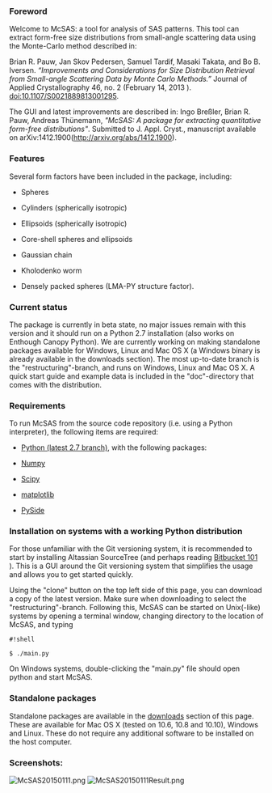 ### Foreword ###
Welcome to McSAS: a tool for analysis of SAS patterns. 
This tool can extract form-free size distributions from small-angle scattering data using the Monte-Carlo method described in:

Brian R. Pauw, Jan Skov Pedersen, Samuel Tardif, Masaki Takata, and Bo B. Iversen. *“Improvements and Considerations for Size Distribution Retrieval from Small-angle Scattering Data by Monte Carlo Methods.”* Journal of Applied Crystallography 46, no. 2 (February 14, 2013    ). [doi:10.1107/S0021889813001295](http://dx.doi.org/10.1107/S0021889813001295).

The GUI and latest improvements are described in:
Ingo Breßler, Brian R. Pauw, Andreas Thünemann, *"McSAS: A package for extracting quantitative form-free distributions"*. Submitted to J. Appl. Cryst., manuscript available on arXiv:1412.1900(http://arxiv.org/abs/1412.1900).

### Features ###

Several form factors have been included in the package, including:

- Spheres

- Cylinders (spherically isotropic)

- Ellipsoids (spherically isotropic)

- Core-shell spheres and ellipsoids

- Gaussian chain

- Kholodenko worm

- Densely packed spheres (LMA-PY structure factor). 

### Current status ###
The package is currently in beta state, no major issues remain with this version and it should run on a Python 2.7 installation (also works on Enthough Canopy Python).
We are currently working on making standalone packages available for Windows, Linux and Mac OS X (a Windows binary is already available in the downloads section). 
The most up-to-date branch is the "restructuring"-branch, and runs on Windows, Linux and Mac OS X. 
A quick start guide and example data is included in the "doc"-directory that comes with the distribution. 

### Requirements ###
To run McSAS from the source code repository (i.e. using a Python interpreter), the following items are required:

- [Python (latest 2.7 branch)](https://www.python.org/downloads/), with the following packages:

- [Numpy](http://www.scipy.org/scipylib/download.html) 

- [Scipy](http://www.scipy.org/scipylib/download.html) 

- [matplotlib](http://matplotlib.org/downloads.html) 

- [PySide](http://qt-project.org/wiki/PySide) 

### Installation on systems with a working Python distribution ###
For those unfamiliar with the Git versioning system, it is recommended to start by installing Altassian SourceTree (and perhaps reading [Bitbucket 101](https://confluence.atlassian.com/display/BITBUCKET/Bitbucket+101) ). 
This is a GUI around the Git versioning system that simplifies the usage and allows you to get started quickly. 

Using the "clone" button on the top left side of this page, you can download a copy of the latest version. 
Make sure when downloading to select the "restructuring"-branch. 
Following this, McSAS can be started on Unix(-like) systems by opening a terminal window, changing directory to the location of McSAS, and typing 

```
#!shell

$ ./main.py
```

On Windows systems, double-clicking the "main.py" file should open python and start McSAS.

### Standalone packages ###
Standalone packages are available in the [downloads](https://bitbucket.org/pkwasniew/mcsas/downloads) section of this page. 
These are available for Mac OS X (tested on 10.6, 10.8 and 10.10), Windows and Linux. 
These do not require any additional software to be installed on the host computer. 

### Screenshots: ###
![McSAS20150111.png](https://bitbucket.org/repo/jkGXGq/images/2699194750-McSAS20150111.png)
![McSAS20150111Result.png](https://bitbucket.org/repo/jkGXGq/images/4000224154-McSAS20150111Result.png)